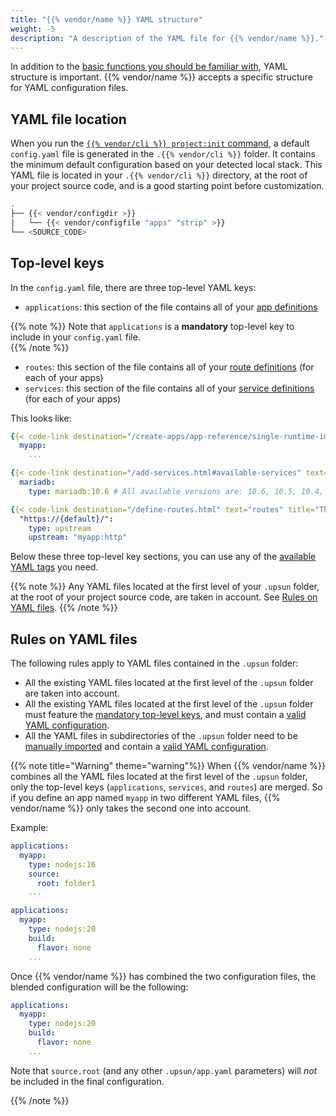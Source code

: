 ```yaml
---
title: "{{% vendor/name %}} YAML structure"
weight: -5
description: "A description of the YAML file for {{% vendor/name %}}."
---
```


In addition to the [basic functions you should be familiar with](/learn/overview/yaml/what-is-yaml.md), YAML structure is important.
{{% vendor/name %}} accepts a specific structure for YAML configuration files.

## YAML file location

When you run the [`{{% vendor/cli %}} project:init` command](/get-started/here/configure/_index.md), a default ``config.yaml`` file is generated in the `.{{% vendor/cli %}}` folder. It contains the minimum default configuration based on your detected local stack.
This YAML file is located in your ``.{{% vendor/cli %}}`` directory, at the root of your project source code, and is a good starting point before customization.

```bash
.
├── {{< vendor/configdir >}}
|   └── {{< vendor/configfile "apps" "strip" >}}
└── <SOURCE_CODE>
```
## Top-level keys
In the ``config.yaml`` file, there are three top-level YAML keys:
- ``applications``: this section of the file contains all of your [app definitions](/create-apps/app-reference/single-runtime-image.md)

{{% note %}}
Note that ``applications`` is a **mandatory** top-level key to include in your ``config.yaml`` file.  
{{% /note %}}

- ``routes``: this section of the file contains all of your [route definitions](/define-routes/_index.md) (for each of your apps)
- ``services``: this section of the file contains all of your [service definitions](/add-services/_index.md) (for each of your apps)

This looks like:
```yaml {location="apps"}
{{< code-link destination="/create-apps/app-reference/single-runtime-image.html" text="applications" title="Complete list of all available properties" >}}:
  myapp:
    ...

{{< code-link destination="/add-services.html#available-services" text="services" title="Click to see the complete list of all available services" >}}:
  mariadb:
    type: mariadb:10.6 # All available versions are: 10.6, 10.5, 10.4, 10.3

{{< code-link destination="/define-routes.html" text="routes" title="The routes of the project. Each route describes how an incoming URL is going to be processed by {{% vendor/name %}} (Staging). Click for more information." >}}:
  "https://{default}/":
    type: upstream
    upstream: "myapp:http"
```

Below these three top-level key sections, you can use any of the [available YAML tags](/learn/overview/yaml/platform-yaml-tags.md) you need.

{{% note %}}
Any YAML files located at the first level of your ``.upsun`` folder, at the root of your project source code, are taken in account. See [Rules on YAML files](#rules-on-yaml-files).
{{% /note %}}

## Rules on YAML files
The following rules apply to YAML files contained in the ``.upsun`` folder:

- All the existing YAML files located at the first level of the ``.upsun`` folder are taken into account.
- All the existing YAML files located at the first level of the ``.upsun`` folder must feature the [mandatory top-level keys](#top-level-keys), and must contain a [valid YAML configuration](/create-apps/app-reference/single-runtime-image.md).
- All the YAML files in subdirectories of the ``.upsun`` folder need to be [manually imported](/learn/overview/yaml/platform-yaml-tags.md#include) and contain a [valid YAML configuration](/create-apps/app-reference/single-runtime-image.md).

{{% note title="Warning" theme="warning"%}}
When {{% vendor/name %}} combines all the YAML files located at the first level of the ``.upsun`` folder, only the top-level keys (`applications`, `services`, and `routes`) are merged. So if you define an app named ``myapp`` in two different YAML files, {{% vendor/name %}} only takes the second one into account.

Example:
```yaml {location=".upsun/app.yaml"}
applications:
  myapp:
    type: nodejs:16
    source:
      root: folder1
    ...
```

```yaml {location=".upsun/app-bis.yaml"}
applications:
  myapp:
    type: nodejs:20
    build:
      flavor: none
    ...
```

Once {{% vendor/name %}} has combined the two configuration files,
the blended configuration will be the following:
```yaml {location="YAML config result"}
applications:
  myapp:
    type: nodejs:20
    build:
      flavor: none
    ...
```

Note that ``source.root`` (and any other `.upsun/app.yaml` parameters) will *not* be included in the final configuration.

{{% /note %}}
